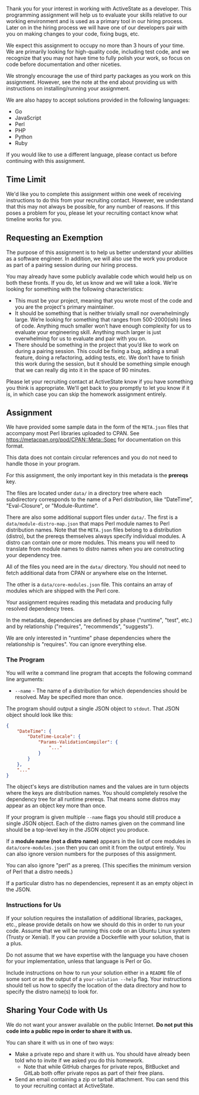 Thank you for your interest in working with ActiveState as a developer. This
programming assignment will help us to evaluate your skills relative to our
working environment and is used as a primary tool in our hiring process. Later
on in the hiring process we will have one of our developers pair with you on
making changes to your code, fixing bugs, etc.

We expect this assignment to occupy no more than 3 hours of your time.  We are
primarily looking for high-quality code, including test code, and we recognize
that you may not have time to fully polish your work, so focus on code before
documentation and other niceties.

We strongly encourage the use of third party packages as you work on this
assignment. However, see the note at the end about providing us with
instructions on installing/running your assignment.

We are also happy to accept solutions provided in the following languages:

* Go
* JavaScript
* Perl
* PHP
* Python
* Ruby

If you would like to use a different language, please contact us before
continuing with this assignment.

## Time Limit

We'd like you to complete this assignment within one week of receiving
instructions to do this from your recruiting contact. However, we understand
that this may not always be possible, for any number of reasons. If this poses
a problem for you, please let your recruiting contact know what timeline works
for you.

## Requesting an Exemption

The purpose of this assignment is to help us better understand your abilities
as a software engineer. In addition, we will also use the work you produce as
part of a pairing session during our hiring process.

You may already have some publicly available code which would help us on both
these fronts. If you do, let us know and we will take a look. We’re looking
for something with the following characteristics:

* This must be your project, meaning that you wrote most of the code and you
  are the project's primary maintainer.
* It should be something that is neither trivially small nor overwhelmingly
  large. We’re looking for something that ranges from 500-2000(ish) lines of
  code. Anything much smaller won’t have enough complexity for us to evaluate
  your engineering skill. Anything much larger is just overwhelming for us to
  evaluate and pair with you on.
* There should be something in the project that you’d like to work on during a
  pairing session. This could be fixing a bug, adding a small feature, doing a
  refactoring, adding tests, etc. We don’t have to finish this work during the
  session, but it should be something simple enough that we can really dig
  into it in the space of 90 minutes.

Please let your recruiting contact at ActiveState know if you have something
you think is appropriate. We'll get back to you promptly to let you know if it
is, in which case you can skip the homework assignment entirely.

## Assignment

We have provided some sample data in the form of the `META.json` files that
accompany most Perl libraries uploaded to CPAN. See
https://metacpan.org/pod/CPAN::Meta::Spec for documentation on this format.

This data does not contain circular references and you do not need to handle
those in your program.

For this assignment, the only important key in this metadata is the
**prereqs** key.

The files are located under `data/` in a directory tree where each
subdirectory corresponds to the name of a Perl distribution, like “DateTime”,
"Eval-Closure", or "Module-Runtime".

There are also some additional support files under `data/`. The first is a
`data/module-distro-map.json` that maps Perl module names to Perl distribution
names. Note that the `META.json` files belong to a distribution (distro), but
the prereqs themselves always specify individual modules. A distro can contain
one or more modules. This means you will need to translate from module names
to distro names when you are constructing your dependency tree.

All of the files you need are in the `data/` directory. You should not need to
fetch additional data from CPAN or anywhere else on the Internet.

The other is a `data/core-modules.json` file. This contains an array of
modules which are shipped with the Perl core.

Your assignment requires reading this metadata and producing fully resolved
dependency trees.

In the metadata, dependencies are defined by phase ("runtime", "test", etc.)
and by relationship ("requires", "recommends", "suggests").

We are only interested in "runtime" phase dependencies where the relationship
is "requires". You can ignore everything else.

### The Program

You will write a command line program that accepts the following command line
arguments:

* `--name` - The name of a distribution for which dependencies should be
  resolved. May be specified more than once.

The program should output a single JSON object to `stdout`. That JSON object
should look like this:

```json
{
    "DateTime": {
        "DateTime-Locale": {
            "Params-ValidationCompiler": {
                "..."
            }
        }
    },
    "..."
}
```

The object's keys are distribution names and the values are in turn objects
where the keys are distribution names. You should completely resolve the
dependency tree for all runtime prereqs. That means some distros may appear
as an object key more than once.

If your program is given multiple `--name` flags you should still produce a
single JSON object. Each of the distro names given on the command line should
be a top-level key in the JSON object you produce.

If a **module name (not a distro name)** appears in the list of core modules
in `data/core-modules.json` then you can omit it from the output entirely. You
can also ignore version numbers for the purposes of this assignment.

You can also ignore "perl" as a prereq. (This specifies the minimum version of
Perl that a distro needs.)

If a particular distro has no dependencies, represent it as an empty object in
the JSON.

### Instructions for Us

If your solution requires the installation of additional libraries, packages,
etc., please provide details on how we should do this in order to run your
code.  Assume that we will be running this code on an Ubuntu Linux system
(Trusty or Xenial). If you can provide a Dockerfile with your solution, that
is a plus.

Do not assume that we have expertise with the language you have chosen for
your implementation, unless that language is Perl or Go.

Include instructions on how to run your solution either in a `README` file of
some sort or as the output of a `your-solution --help` flag. Your instructions
should tell us how to specify the location of the data directory and how to
specify the distro name(s) to look for.

## Sharing Your Code with Us

We do not want your answer available on the public Internet. **Do not put this
code into a public repo in order to share it with us.**

You can share it with us in one of two ways:

* Make a private repo and share it with us. You should have already been told
  who to invite if we asked you do this homework.
  * Note that while GitHub charges for private repos, BitBucket and GitLab
    both offer private repos as part of their free plans.
* Send an email containing a zip or tarball attachment. You can send this to
  your recruiting contact at ActiveState.
